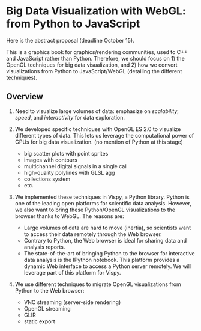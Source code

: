 # Big Data Visualization with WebGL: from Python to JavaScript

Here is the abstract proposal (deadline October 15).

This is a graphics book for graphics/rendering communities, used to C++ and JavaScript rather than Python. Therefore, we should focus on 1) the OpenGL techniques for big data visualization, and 2) how we convert visualizations from Python to JavaScript/WebGL (detailing the different techniques).

## Overview

1. Need to visualize large volumes of data: emphasize on *scalability*, *speed*, and *interactivity* for data exploration.

2. We developed specific techniques with OpenGL ES 2.0 to visualize different types of data. This lets us leverage the computational power of GPUs for big data visualization. (no mention of Python at this stage)

	* big scatter plots with point sprites
	* images with contours
	* multichannel digital signals in a single call
	* high-quality polylines with GLSL agg
	* collections system
	* etc.

3. We implemented these techniques in Vispy, a Python library. Python is one of the leading open platforms for scientific data analysis. However, we also want to bring these Python/OpenGL visualizations to the browser thanks to WebGL. The reasons are:

	* Large volumes of data are hard to move (inertia), so scientists want to access their data remotely through the Web browser.
	* Contrary to Python, the Web browser is ideal for sharing data and analysis reports.
	* The state-of-the-art of bringing Python to the browser for interactive data analysis is the IPython notebook. This platform provides a dynamic Web interface to access a Python server remotely. We will leverage part of this platform for Vispy.

4. We use different techniques to migrate OpenGL visualizations from Python to the Web browser:

	* VNC streaming (server-side rendering)
	* OpenGL streaming
	* GLIR
	* static export

